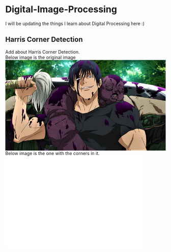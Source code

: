 # Digital-Image-Processing
I will be updating the things I learn about Digital Processing here :)

## Harris Corner Detection
Add about Harris Corner Detection.<br>
Below image is the original image <br>
<img src="Images/toji.jpg" alt="Original Image" style="float: left; margin-right: 10px;" /> 
<br>

Below image is the one with the corners in it. <br>
<img src="Images/corner_harris_det.jpg" alt="Original Image" style="float: left; margin-right: 10px;" /> 

